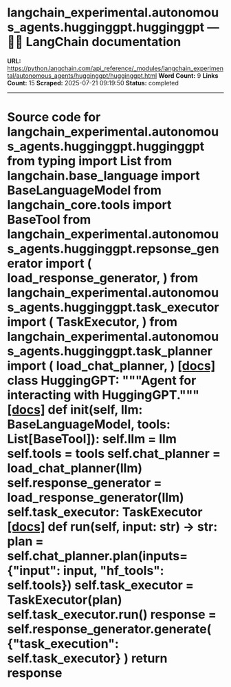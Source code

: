 # langchain_experimental.autonomous_agents.hugginggpt.hugginggpt — 🦜🔗 LangChain  documentation

**URL:** https://python.langchain.com/api_reference/_modules/langchain_experimental/autonomous_agents/hugginggpt/hugginggpt.html
**Word Count:** 9
**Links Count:** 15
**Scraped:** 2025-07-21 09:19:50
**Status:** completed

---

# Source code for langchain\_experimental.autonomous\_agents.hugginggpt.hugginggpt               from typing import List          from langchain.base_language import BaseLanguageModel     from langchain_core.tools import BaseTool          from langchain_experimental.autonomous_agents.hugginggpt.repsonse_generator import (         load_response_generator,     )     from langchain_experimental.autonomous_agents.hugginggpt.task_executor import (         TaskExecutor,     )     from langchain_experimental.autonomous_agents.hugginggpt.task_planner import (         load_chat_planner,     )                              [[docs]](https://python.langchain.com/api_reference/experimental/autonomous_agents/langchain_experimental.autonomous_agents.hugginggpt.hugginggpt.HuggingGPT.html#langchain_experimental.autonomous_agents.hugginggpt.hugginggpt.HuggingGPT)     class HuggingGPT:         """Agent for interacting with HuggingGPT."""                         [[docs]](https://python.langchain.com/api_reference/experimental/autonomous_agents/langchain_experimental.autonomous_agents.hugginggpt.hugginggpt.HuggingGPT.html#langchain_experimental.autonomous_agents.hugginggpt.hugginggpt.HuggingGPT.__init__)         def __init__(self, llm: BaseLanguageModel, tools: List[BaseTool]):             self.llm = llm             self.tools = tools             self.chat_planner = load_chat_planner(llm)             self.response_generator = load_response_generator(llm)             self.task_executor: TaskExecutor                                        [[docs]](https://python.langchain.com/api_reference/experimental/autonomous_agents/langchain_experimental.autonomous_agents.hugginggpt.hugginggpt.HuggingGPT.html#langchain_experimental.autonomous_agents.hugginggpt.hugginggpt.HuggingGPT.run)         def run(self, input: str) -> str:             plan = self.chat_planner.plan(inputs={"input": input, "hf_tools": self.tools})             self.task_executor = TaskExecutor(plan)             self.task_executor.run()             response = self.response_generator.generate(                 {"task_execution": self.task_executor}             )             return response